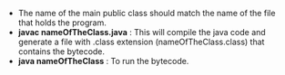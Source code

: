 - The name of the main public class should match the name of the file that holds the program.
- **javac nameOfTheClass.java** : This will compile the java code and generate a file with .class extension (nameOfTheClass.class) that contains the bytecode.
- **java nameOfTheClass** : To run the bytecode.
